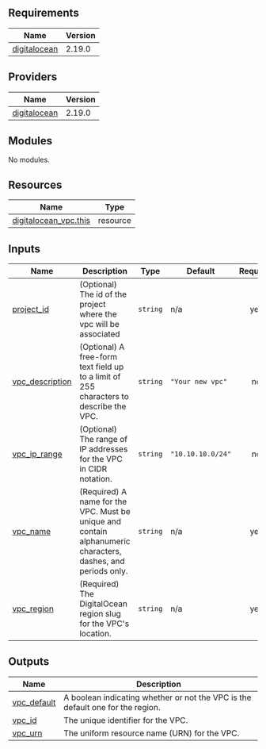 <!-- BEGIN_TF_DOCS -->
## Requirements

| Name | Version |
|------|---------|
| <a name="requirement_digitalocean"></a> [digitalocean](#requirement\_digitalocean) | 2.19.0 |

## Providers

| Name | Version |
|------|---------|
| <a name="provider_digitalocean"></a> [digitalocean](#provider\_digitalocean) | 2.19.0 |

## Modules

No modules.

## Resources

| Name | Type |
|------|------|
| [digitalocean_vpc.this](https://registry.terraform.io/providers/digitalocean/digitalocean/2.19.0/docs/resources/vpc) | resource |

## Inputs

| Name | Description | Type | Default | Required |
|------|-------------|------|---------|:--------:|
| <a name="input_project_id"></a> [project\_id](#input\_project\_id) | (Optional) The id of the project where the vpc will be associated | `string` | n/a | yes |
| <a name="input_vpc_description"></a> [vpc\_description](#input\_vpc\_description) | (Optional) A free-form text field up to a limit of 255 characters to describe the VPC. | `string` | `"Your new vpc"` | no |
| <a name="input_vpc_ip_range"></a> [vpc\_ip\_range](#input\_vpc\_ip\_range) | (Optional) The range of IP addresses for the VPC in CIDR notation. | `string` | `"10.10.10.0/24"` | no |
| <a name="input_vpc_name"></a> [vpc\_name](#input\_vpc\_name) | (Required) A name for the VPC. Must be unique and contain alphanumeric characters, dashes, and periods only. | `string` | n/a | yes |
| <a name="input_vpc_region"></a> [vpc\_region](#input\_vpc\_region) | (Required) The DigitalOcean region slug for the VPC's location. | `string` | n/a | yes |

## Outputs

| Name | Description |
|------|-------------|
| <a name="output_vpc_default"></a> [vpc\_default](#output\_vpc\_default) | A boolean indicating whether or not the VPC is the default one for the region. |
| <a name="output_vpc_id"></a> [vpc\_id](#output\_vpc\_id) | The unique identifier for the VPC. |
| <a name="output_vpc_urn"></a> [vpc\_urn](#output\_vpc\_urn) | The uniform resource name (URN) for the VPC. |
<!-- END_TF_DOCS -->